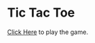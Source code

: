 # Tic Tac Toe

<a href="https://trusting-curran-bc7dcd.netlify.app/" target="_blank">Click Here</a> to play the game.
